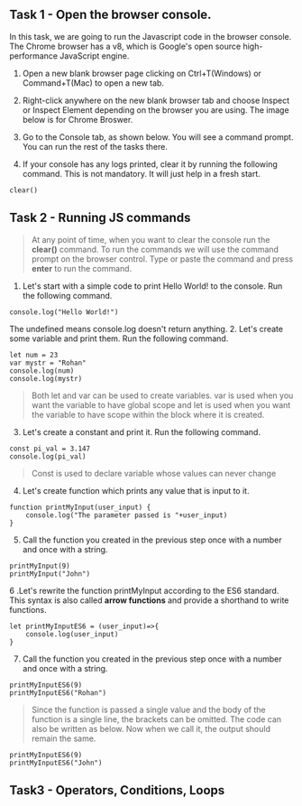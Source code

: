 ## Task 1 - Open the browser console.
In this task, we are going to run the Javascript code in the browser console. The Chrome browser has a v8, which is Google's open source high-performance JavaScript engine.

1. Open a new blank browser page clicking on Ctrl+T(Windows) or Command+T(Mac) to open a new tab.

2. Right-click anywhere on the new blank browser tab and choose Inspect or Inspect Element depending on the browser you are using. The image below is for Chrome Broswer.
3. Go to the Console tab, as shown below. You will see a command prompt. You can run the rest of the tasks there.
4. If your console has any logs printed, clear it by running the following command. This is not mandatory. It will just help in a fresh start.
```
clear()

```
## Task 2 - Running JS commands
> At any point of time, when you want to clear the console run the **clear()** command.
To run the commands we will use the command prompt on the browser control. Type or paste the command and press **enter** to run the command.
1. Let's start with a simple code to print Hello World! to the console. Run the following command.
```
console.log("Hello World!")
```
The undefined means console.log doesn't return anything.
2. Let's create some variable and print them. Run the following command.
```
let num = 23
var mystr = "Rohan"
console.log(num)
console.log(mystr)
```
>Both let and var can be used to create variables. var is used when you want the variable to have global scope and let is used when you want the variable to have scope within the block where it is created.
3. Let's create a constant and print it. Run the following command.
```
const pi_val = 3.147
console.log(pi_val)
```
>Const is used to declare variable whose values can never change
4. Let's create function which prints any value that is input to it.
```
function printMyInput(user_input) {
    console.log("The parameter passed is "+user_input)
}
```
5. Call the function you created in the previous step once with a number and once with a string.
```
printMyInput(9)
printMyInput("John")
```
6 .Let's rewrite the function printMyInput according to the ES6 standard. This syntax is also called **arrow functions** and provide a shorthand to write functions.
```
let printMyInputES6 = (user_input)=>{
    console.log(user_input)
}
```
7. Call the function you created in the previous step once with a number and once with a string.
```
printMyInputES6(9)
printMyInputES6("Rohan")
```
>Since the function is passed a single value and the body of the function is a single line, the brackets can be omitted. The code can also be written as below.
Now when we call it, the output should remain the same.
```
printMyInputES6(9)
printMyInputES6("John")
```

## Task3 - Operators, Conditions, Loops
